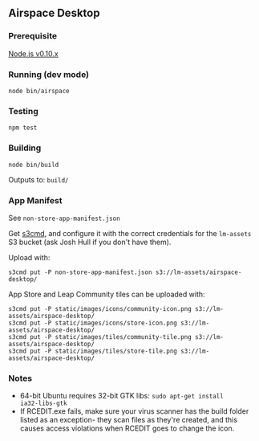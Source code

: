 ## Airspace Desktop

### Prerequisite

[Node.js v0.10.x](http://nodejs.org/download/)

### Running (dev mode)

    node bin/airspace

### Testing

    npm test

### Building

    node bin/build

Outputs to: <code>build/</code>

### App Manifest

See <code>non-store-app-manifest.json</code>

Get [s3cmd](http://s3tools.org/), and configure it with the correct credentials for
the <code>lm-assets</code> S3 bucket (ask Josh Hull if you don't have them).

Upload with:

    s3cmd put -P non-store-app-manifest.json s3://lm-assets/airspace-desktop/

App Store and Leap Community tiles can be uploaded with:

    s3cmd put -P static/images/icons/community-icon.png s3://lm-assets/airspace-desktop/
    s3cmd put -P static/images/icons/store-icon.png s3://lm-assets/airspace-desktop/
    s3cmd put -P static/images/tiles/community-tile.png s3://lm-assets/airspace-desktop/
    s3cmd put -P static/images/tiles/store-tile.png s3://lm-assets/airspace-desktop/

### Notes

* 64-bit Ubuntu requires 32-bit GTK libs: <code>sudo apt-get install ia32-libs-gtk</code>
* If RCEDIT.exe fails, make sure your virus scanner has the build folder listed as an exception-
  they scan files as they're created, and this causes access violations when RCEDIT goes to change the icon.
